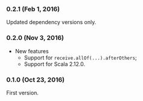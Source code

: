 ### 0.2.1 (Feb 1, 2016)

Updated dependency versions only.

### 0.2.0 (Nov 3, 2016)

- New features
  - Support for `receive.allOf(...).afterOthers`;
  - Support for Scala 2.12.0.

### 0.1.0 (Oct 23, 2016)

First version.
